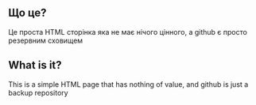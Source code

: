 ## Що це?
Це проста HTML сторінка яка не має нічого цінного, а github є просто резервним сховищем

## What is it?
This is a simple HTML page that has nothing of value, and github is just a backup repository
